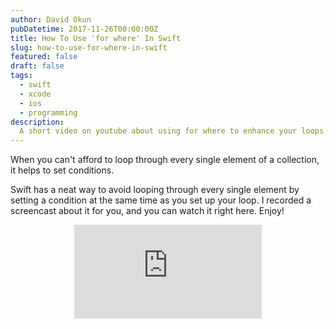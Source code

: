 ```yaml
---
author: David Okun
pubDatetime: 2017-11-26T00:00:00Z
title: How To Use 'for where' In Swift
slug: how-to-use-for-where-in-swift
featured: false
draft: false
tags:
  - swift
  - xcode
  - ios
  - programming
description:
  A short video on youtube about using for where to enhance your loops.
---
```


When you can't afford to loop through every single element of a collection, it helps to set conditions.

Swift has a neat way to avoid looping through every single element by setting a condition at the same time as you set up your loop. I recorded a screencast about it for you, and you can watch it right here. Enjoy!

<center>
    <div style="max-width: 560px; margin: 0 auto;">
        <div style="position: relative; padding-bottom: 56.25%; height: 0; overflow: hidden;">
            <iframe src="https://www.youtube.com/embed/Rk2hCTioAWM" frameborder="0" allowfullscreen></iframe>
        </div>
    </div>
</center>
